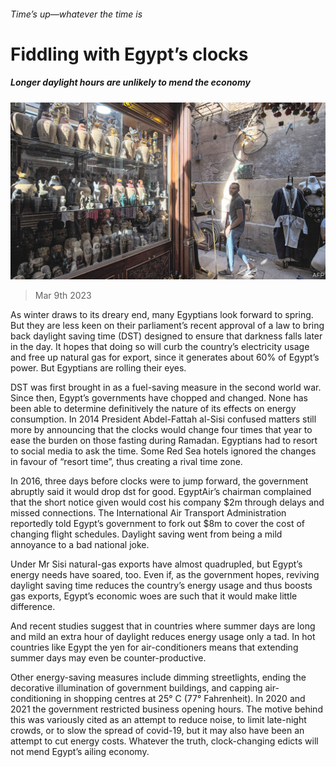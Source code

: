 ###### Time’s up—whatever the time is

# Fiddling with Egypt’s clocks 

##### Longer daylight hours are unlikely to mend the economy 

![image](images/20230311_MAP001.jpg) 

> Mar 9th 2023 

As winter draws to its dreary end, many Egyptians look forward to spring. But they are less keen on their parliament’s recent approval of a law to bring back daylight saving time (DST) designed to ensure that darkness falls later in the day. It hopes that doing so will curb the country’s electricity usage and free up natural gas for export, since it generates about 60% of Egypt’s power. But Egyptians are rolling their eyes. 

DST was first brought in as a fuel-saving measure in the second world war. Since then, Egypt’s governments have chopped and changed. None has been able to determine definitively the nature of its effects on energy consumption. In 2014 President Abdel-Fattah al-Sisi confused matters still more by announcing that the clocks would change four times that year to ease the burden on those fasting during Ramadan. Egyptians had to resort to social media to ask the time. Some Red Sea hotels ignored the changes in favour of “resort time”, thus creating a rival time zone.

In 2016, three days before clocks were to jump forward, the government abruptly said it would drop dst for good. EgyptAir’s chairman complained that the short notice given would cost his company $2m through delays and missed connections. The International Air Transport Administration reportedly told Egypt’s government to fork out $8m to cover the cost of changing flight schedules. Daylight saving went from being a mild annoyance to a bad national joke.

Under Mr Sisi natural-gas exports have almost quadrupled, but Egypt’s energy needs have soared, too. Even if, as the government hopes, reviving daylight saving time reduces the country’s energy usage and thus boosts gas exports, Egypt’s economic woes are such that it would make little difference. 

And recent studies suggest that in countries where summer days are long and mild an extra hour of daylight reduces energy usage only a tad. In hot countries like Egypt the yen for air-conditioners means that extending summer days may even be counter-productive.

Other energy-saving measures include dimming streetlights, ending the decorative illumination of government buildings, and capping air-conditioning in shopping centres at 25° C (77° Fahrenheit). In 2020 and 2021 the government restricted business opening hours. The motive behind this was variously cited as an attempt to reduce noise, to limit late-night crowds, or to slow the spread of covid-19, but it may also have been an attempt to cut energy costs. Whatever the truth, clock-changing edicts will not mend Egypt’s ailing economy.

